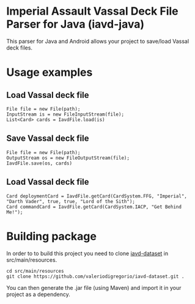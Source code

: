 # Imperial Assault Vassal Deck File Parser for Java (iavd-java)
This parser for Java and Android allows your project to save/load Vassal deck files.

# Usage examples

## Load Vassal deck file
```
File file = new File(path);
InputStream is = new FileInputStream(file);
List<Card> cards = IavdFile.load(is)
```

## Save Vassal deck file
```
File file = new File(path);
OutputStream os = new FileOutputStream(file);
IavdFile.save(os, cards)
```

## Load Vassal deck file
```
Card deploymentCard = IavdFile.getCard(CardSystem.FFG, "Imperial", "Darth Vader", true, true, "Lord of the Sith");
Card commandCard = IavdFile.getCard(CardSystem.IACP, "Get Behind Me!");
```

# Building package
In order to to build this project you need to clone [iavd-dataset](https://github.com/valeriodigregorio/iavd-dataset) in src/main/resources.
```
cd src/main/resources
git clone https://github.com/valeriodigregorio/iavd-dataset.git .
```
You can then generate the .jar file (using Maven) and import it in your project as a dependency.